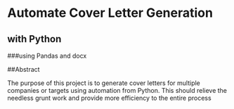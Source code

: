 # Automate Cover Letter Generation
## with Python
###using Pandas and docx

##Abstract

The purpose of this project is to generate cover letters for multiple companies or targets using automation from Python. This should relieve the needless grunt work
and provide more efficiency to the entire process
